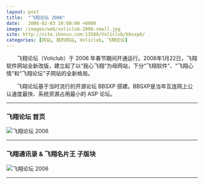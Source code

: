 ```yaml
---
layout: post
title:  "飞翔论坛 2006"
date:   2006-02-03 10:00:00 +0800
image: /images/web/voliclub-2006-small.jpg
site: http://site.ihonux.com:13580/Voliclub/bbsxp6/
categories: [网站, 我的网站, Voliclub, 飞翔论坛]
---
```


　　飞翔论坛（Voliclub）于 2006 年春节期间开通运行。2006年1月22日，飞翔软件网站全新改版，建立起了以“我心飞翔”为母网站，下分“飞翔软件”、“飞翔心情”和“飞翔论坛”子网站的全新格局。

　　飞翔论坛基于当时流行的开源论坛 BBSXP 搭建。BBSXP是当年互连网上公认速度最快、系统资源占用最小的 ASP 论坛。

------

<h3>飞翔论坛 首页</h3>

![飞翔论坛 2006]({{site.baseurl}}/images/web/飞翔论坛2006-BBSXP-首页.png)

------

<h3>飞翔通讯录 & 飞翔名片王 子版块</h3>

![飞翔论坛 2006]({{site.baseurl}}/images/web/飞翔论坛2006-BBSXP-飞翔通讯录飞翔名片王.png)

------